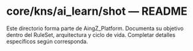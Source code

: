 # core/kns/ai_learn/shot — README

Este directorio forma parte de AingZ_Platform. Documenta su objetivo dentro del RuleSet, arquitectura y ciclo de vida. Completar detalles específicos según corresponda.
